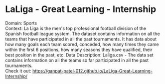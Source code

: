 # LaLiga - Great Learning - Internship
Domain: Sports  <br>
Context: La Liga is the men's top professional football division of the Spanish football league system. The dataset contains information on all the teams that have participated in all the past tournaments. It has data about how many goals each team scored, conceded, how many times they came within the first 6 positions, how many seasons they have qualified, their best position in the past, etc. Data Description: Laliga.csv - The data set contains information on all the teams so far participated in all the past tournaments.<br>
Check it out: https://ganpat-patel-012.github.io/LaLiga-Great-Learning-Internship/
